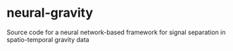 # neural-gravity
Source code for a neural network-based framework for signal separation in spatio-temporal gravity data
